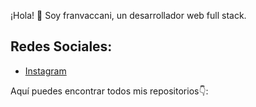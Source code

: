 
¡Hola! 👋 Soy franvaccani, un desarrollador web full stack.

## Redes Sociales:

* [Instagram](https://instagram.com/bianco_juani)


Aquí puedes encontrar todos mis repositorios👇:
